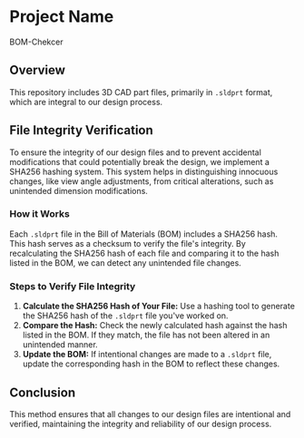 # Project Name
BOM-Chekcer
## Overview
This repository includes 3D CAD part files, primarily in `.sldprt` format, which are integral to our design process.

## File Integrity Verification
To ensure the integrity of our design files and to prevent accidental modifications that could potentially break the design, we implement a SHA256 hashing system. This system helps in distinguishing innocuous changes, like view angle adjustments, from critical alterations, such as unintended dimension modifications.

### How it Works
Each `.sldprt` file in the Bill of Materials (BOM) includes a SHA256 hash. This hash serves as a checksum to verify the file's integrity. By recalculating the SHA256 hash of each file and comparing it to the hash listed in the BOM, we can detect any unintended file changes.

### Steps to Verify File Integrity
1. **Calculate the SHA256 Hash of Your File:** Use a hashing tool to generate the SHA256 hash of the `.sldprt` file you've worked on.
2. **Compare the Hash:** Check the newly calculated hash against the hash listed in the BOM. If they match, the file has not been altered in an unintended manner.
3. **Update the BOM:** If intentional changes are made to a `.sldprt` file, update the corresponding hash in the BOM to reflect these changes.

## Conclusion
This method ensures that all changes to our design files are intentional and verified, maintaining the integrity and reliability of our design process.
